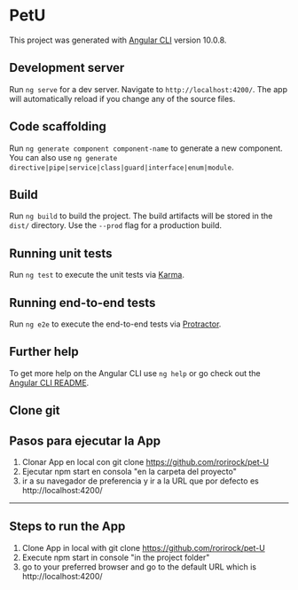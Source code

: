 # PetU

This project was generated with [Angular CLI](https://github.com/angular/angular-cli) version 10.0.8.

## Development server

Run `ng serve` for a dev server. Navigate to `http://localhost:4200/`. The app will automatically reload if you change any of the source files.

## Code scaffolding

Run `ng generate component component-name` to generate a new component. You can also use `ng generate directive|pipe|service|class|guard|interface|enum|module`.

## Build

Run `ng build` to build the project. The build artifacts will be stored in the `dist/` directory. Use the `--prod` flag for a production build.

## Running unit tests

Run `ng test` to execute the unit tests via [Karma](https://karma-runner.github.io).

## Running end-to-end tests

Run `ng e2e` to execute the end-to-end tests via [Protractor](http://www.protractortest.org/).

## Further help

To get more help on the Angular CLI use `ng help` or go check out the [Angular CLI README](https://github.com/angular/angular-cli/blob/master/README.md).

## Clone git

## Pasos para ejecutar la App

1. Clonar App en local con git clone https://github.com/rorirock/pet-U
2. Ejecutar  npm start en  consola "en la carpeta del proyecto"
3. ir a su navegador de preferencia y ir a la URL que por defecto es http://localhost:4200/ 

-------------------------------------

## Steps to run the App

1. Clone App in local with git clone https://github.com/rorirock/pet-U
2. Execute npm start in console "in the project folder"
3. go to your preferred browser and go to the default URL which is http://localhost:4200/ 

